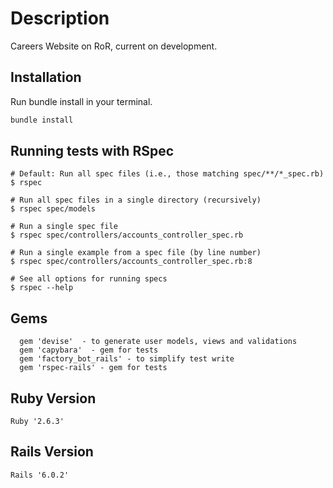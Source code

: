 # Description

Careers Website on RoR, current on development.

## Installation

Run bundle install in your terminal.

```bash
bundle install
```

## Running tests with RSpec

```RSpec
# Default: Run all spec files (i.e., those matching spec/**/*_spec.rb)
$ rspec

# Run all spec files in a single directory (recursively)
$ rspec spec/models

# Run a single spec file
$ rspec spec/controllers/accounts_controller_spec.rb

# Run a single example from a spec file (by line number)
$ rspec spec/controllers/accounts_controller_spec.rb:8

# See all options for running specs
$ rspec --help
```

## Gems
```  
  gem 'devise'  - to generate user models, views and validations
  gem 'capybara'  - gem for tests
  gem 'factory_bot_rails' - to simplify test write
  gem 'rspec-rails' - gem for tests
```

## Ruby Version
``` 
Ruby '2.6.3'
``` 

## Rails Version
``` 
Rails '6.0.2'
``` 